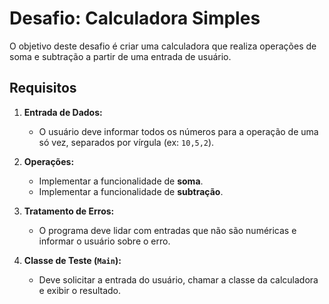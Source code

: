 # Desafio: Calculadora Simples

O objetivo deste desafio é criar uma calculadora que realiza operações de soma e subtração a partir de uma entrada de usuário.

## Requisitos

1.  **Entrada de Dados:**
    *   O usuário deve informar todos os números para a operação de uma só vez, separados por vírgula (ex: `10,5,2`).

2.  **Operações:**
    *   Implementar a funcionalidade de **soma**.
    *   Implementar a funcionalidade de **subtração**.

3.  **Tratamento de Erros:**
    *   O programa deve lidar com entradas que não são numéricas e informar o usuário sobre o erro.

4.  **Classe de Teste (`Main`):**
    *   Deve solicitar a entrada do usuário, chamar a classe da calculadora e exibir o resultado.
